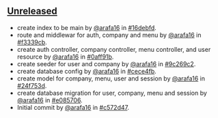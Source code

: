## [Unreleased](https://github.com/arafa16/programe_kla_backend/compare/1.0.0...main)


- create index to be main by [@arafa16](https://github.com/arafa16) in [#16debfd](https://github.com/arafa16/programe_kla_backend/commit/16debfd80666f0ccaf92f407688c65b2dfae5c6e).
- route and middlewar for auth, company and menu by [@arafa16](https://github.com/arafa16) in [#f3339cb](https://github.com/arafa16/programe_kla_backend/commit/f3339cb1f76732f08db29ee4f23e67ae4af06d16).
- create auth controller, company controller, menu controller, and user resource by [@arafa16](https://github.com/arafa16) in [#0aff91b](https://github.com/arafa16/programe_kla_backend/commit/0aff91b805107957d7989b024f0c9f9432c4b650).
- create seeder for user and company by [@arafa16](https://github.com/arafa16) in [#9c269c2](https://github.com/arafa16/programe_kla_backend/commit/9c269c24123afebd156caa651124b0fbe9a43c08).
- create database config by [@arafa16](https://github.com/arafa16) in [#cece4fb](https://github.com/arafa16/programe_kla_backend/commit/cece4fbc07675585e89ba42abd6b463925ae7e53).
- create model for company, menu, user and session by [@arafa16](https://github.com/arafa16) in [#24f753d](https://github.com/arafa16/programe_kla_backend/commit/24f753dac0a476f2b4f64b60044068022aa4c816).
- create database migration for user, company, menu and session by [@arafa16](https://github.com/arafa16) in [#e085706](https://github.com/arafa16/programe_kla_backend/commit/e085706fe67fbf1a8a4525952c7f4c552582a8f8).
- Initial commit by [@arafa16](https://github.com/arafa16) in [#c572d47](https://github.com/arafa16/programe_kla_backend/commit/c572d47f82d63420979e5df877e5a4d9f8659a63).